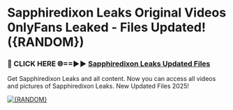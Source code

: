 # Sapphiredixon Leaks Original Videos 0nlyFans Leaked - Files Updated! ({RANDOM})

<h3>🔴 CLICK HERE 🌐==►► <a href="https://betterlinks.top/A2PfLJ" rel="nofollow">Sapphiredixon Leaks Updated Files</a></h3>

Get Sapphiredixon Leaks and all content. Now you can access all videos and pictures of Sapphiredixon Leaks. New Updated Files 2025!

[![{RANDOM}](https://i.imgur.com/ppqm5kG.gif)](https://betterlinks.top/A2PfLJ)